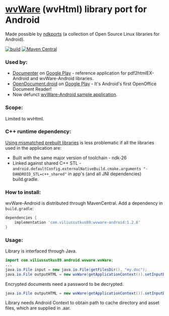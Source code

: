 # [wvWare](http://wvware.sourceforge.net/) (wvHtml) library port for Android

Made possible by [ndkports](https://github.com/ViliusSutkus89/ndkports) (a collection of Open Source Linux libraries for Android).

[![build](https://github.com/ViliusSutkus89/wvWare-Android/actions/workflows/build.yml/badge.svg)](https://github.com/ViliusSutkus89/wvWare-Android/actions/workflows/build.yml)
[![Maven Central](https://img.shields.io/maven-central/v/com.viliussutkus89/wvware-android.svg?label=Maven%20Central)](https://search.maven.org/search?q=g:com.viliussutkus89%20AND%20a:wvware-android)

### Used by:
- [Documenter](https://github.com/ViliusSutkus89/Documenter) on [Google Play](https://play.google.com/store/apps/details?id=com.viliussutkus89.documenter) - reference application for pdf2htmlEX-Android and wvWare-Android libraries.
- [OpenDocument.droid](https://github.com/opendocument-app/OpenDocument.droid) on [Google Play](https://play.google.com/store/apps/details?id=at.tomtasche.reader) - It's Android's first OpenOffice Document Reader!
- Now defunct [wvWare-Android sample application](https://github.com/ViliusSutkus89/wvWare-Android/tree/v1.2.7/application).

### Scope:
Limited to wvHtml.

### C++ runtime dependency:
[Using mismatched prebuilt libraries](https://developer.android.com/ndk/guides/common-problems#using_mismatched_prebuilt_libraries) is less problematic if all the libraries used in the application are:
* Built with the same major version of toolchain - ndk-26
* Linked against shared C++ STL - `android.defaultConfig.externalNativeBuild.cmake.arguments "-DANDROID_STL=c++_shared"` in app's (and all JNI dependencies) build.gradle.

### How to install:
wvWare-Android is distributed through MavenCentral. Add a dependency in `build.gradle`:
```gradle
dependencies {
    implementation 'com.viliussutkus89:wvware-android:1.2.8'
}
```

### Usage:
Library is interfaced through Java.
```Java
import com.viliussutkus89.android.wvware.wvWare;
...
java.io.File input = new java.io.File(getFilesDir(), "my.doc");
java.io.File outputHTML = new wvWare(getApplicationContext()).setInputDOC(input).convert();
```

Encrypted documents need a password to be decrypted.

```Java
java.io.File outputHTML = new wvWare(getApplicationContext()).setInputDOC(input).setPassword("password").convert();
```

Library needs Android Context to obtain path to cache directory and asset files, which are supplied in .aar.
